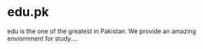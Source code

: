 # edu.pk
edu is the one of the greatest in Pakistan. We provide an amazing enviornment for study....
